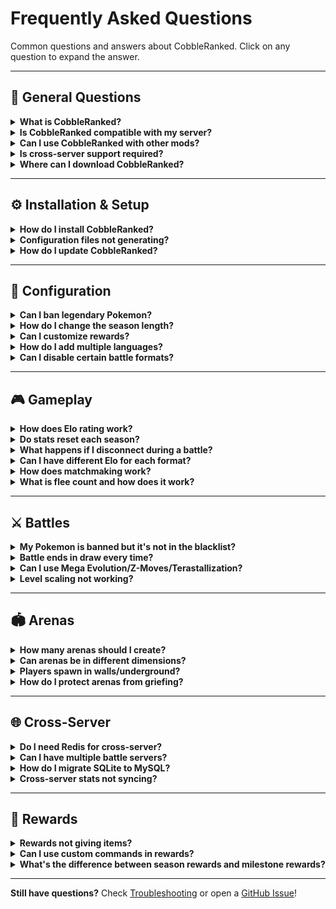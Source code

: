 # Frequently Asked Questions

Common questions and answers about CobbleRanked. Click on any question to expand the answer.

---

## 📌 General Questions

<details>
<summary><strong>What is CobbleRanked?</strong></summary>

CobbleRanked is a competitive ranked battle system for Minecraft servers running Cobblemon. It provides:
- **Elo-based matchmaking** - Skill-based player matching
- **Multiple battle formats** - Singles (1v1), Doubles (2v2)
- **Seasonal leaderboards** - Automatic rotation and rewards
- **Customizable restrictions** - Ban Pokemon/moves/abilities/items
- **Cross-server support** - MySQL + Redis for multi-server networks

</details>

<details>
<summary><strong>Is CobbleRanked compatible with my server?</strong></summary>

**Requirements:**
- Minecraft **1.21.1**
- Fabric Loader **0.17.2+**
- Cobblemon **1.7.0+**
- Fabric API **0.116.6+**

If your server meets these requirements, CobbleRanked will work!

**Check your versions:**
```bash
/version
/fabric
```

</details>

<details>
<summary><strong>Can I use CobbleRanked with other mods?</strong></summary>

**Yes!** CobbleRanked is compatible with most Fabric mods.

**Tested with:**
- ✅ Cobblemon addons (Cobbledex, Cobblepedia)
- ✅ World protection (WorldGuard, GriefPrevention)
- ✅ Economy mods (for reward commands)
- ✅ Permission mods (LuckPerms, PermissionsEx)
- ✅ Chat mods
- ✅ Utility mods

**Potential conflicts:**
- ❌ Mods that modify battle mechanics
- ❌ Mods that override Pokemon stats

</details>

<details>
<summary><strong>Is cross-server support required?</strong></summary>

**No!** CobbleRanked works in two modes:

**Single-Server Mode (Default):**
- Uses SQLite (built-in)
- No additional setup needed
- Perfect for 1-100 players

**Cross-Server Mode (Optional):**
- Uses MySQL + Redis
- Requires configuration
- For networks with multiple servers (lobby + battle servers)

**Most servers use single-server mode.**

</details>

<details>
<summary><strong>Where can I download CobbleRanked?</strong></summary>

**Official sources:**
- [GitHub Releases](https://github.com/gqrshy/CobbleRanked/releases) (recommended)
- Modrinth _(coming soon)_
- CurseForge _(coming soon)_

**⚠️ Always download from official sources only!**

Unofficial sources may contain:
- Outdated versions
- Malware
- Modified code

</details>

---

## ⚙️ Installation & Setup

<details>
<summary><strong>How do I install CobbleRanked?</strong></summary>

**Quick installation:**

1. **Download** the JAR file from [GitHub Releases](https://github.com/gqrshy/CobbleRanked/releases)
2. **Place** in `mods/` folder
3. **Ensure dependencies** are installed (Cobblemon, Fabric API)
4. **Start server** - Configs auto-generate in `config/cobbleranked/`
5. **Create arena:** `/rankedarena setArena main_arena pos1` (repeat for pos2)
6. **Test:** `/ranked`

See [Installation Guide](../getting-started/installation.md) for detailed steps.

</details>

<details>
<summary><strong>Configuration files not generating?</strong></summary>

**Troubleshooting steps:**

1. **Verify CobbleRanked is loaded:**
   ```bash
   /mod list
   ```
   Should show "CobbleRanked" in the list.

2. **Check logs for errors:**
   ```bash
   tail -f logs/latest.log | grep CobbleRanked
   ```

3. **Ensure dependencies installed:**
   - Cobblemon 1.7.0+
   - Fabric API 0.116.6+

4. **Remove conflicting mods** (if any)

5. **Reinstall:**
   - Delete CobbleRanked from `mods/`
   - Download latest version
   - Restart server

**Still broken?** Check [Troubleshooting](troubleshooting.md).

</details>

<details>
<summary><strong>How do I update CobbleRanked?</strong></summary>

**Safe update procedure:**

1. **Backup configs:**
   ```bash
   cp -r config/cobbleranked config/cobbleranked.backup
   ```

2. **Backup database (SQLite):**
   ```bash
   cp config/cobbleranked/ranked.db config/cobbleranked/ranked.db.backup
   ```

3. **Stop server:**
   ```bash
   /stop
   ```

4. **Replace JAR:**
   - Delete old `CobbleRanked-*.jar` from `mods/`
   - Add new version to `mods/`

5. **Start server:**
   - Configs migrate automatically
   - Check console for migration messages

6. **Test:**
   ```bash
   /rankedarena reload
   /ranked
   ```

See [Migration Guide](../getting-started/migration.md) for version-specific instructions.

</details>

---

## 🔧 Configuration

<details>
<summary><strong>Can I ban legendary Pokemon?</strong></summary>

**Yes!** Use the label-based blacklist system:

```json5
{
  "black_list_labels": [
    "legendary",  // Bans all legendary Pokemon
    "mythical",   // Bans all mythical Pokemon
    "ultra_beast" // Bans all Ultra Beasts
  ]
}
```

**File:** `config/cobbleranked/blacklist.json5`

**Available labels:**
- `legendary` - Mewtwo, Rayquaza, Dialga, etc.
- `mythical` - Mew, Celebi, Jirachi, etc.
- `ultra_beast` - Nihilego, Buzzwole, etc.
- `paradox` - Iron Treads, Great Tusk, etc.
- `powerhouse` - Dragonite, Garchomp, etc.

See [Blacklist Configuration](../configuration/blacklist.md) for full list.

</details>

<details>
<summary><strong>How do I change the season length?</strong></summary>

**Edit config.json5:**

```json5
{
  "ranked_match": {
    "reset_days": 30  // Change to desired days (0 = disabled)
  }
}
```

**Examples:**
- `reset_days: 7` - Weekly seasons
- `reset_days: 30` - Monthly seasons (default)
- `reset_days: 90` - Quarterly seasons
- `reset_days: 0` - Disable automatic rotation

**Reload config:**
```bash
/rankedarena reload
```

**Check current season:**
```bash
/rankedarena season info
```

</details>

<details>
<summary><strong>Can I customize rewards?</strong></summary>

**Yes!** Edit `rewards.json5`:

```json5
{
  "season_rewards": {
    "singles": {
      "rank_1": {
        "rank_range": "1",
        "display": "&6&l🏆 Champion Reward",
        "item": "minecraft:diamond",
        "commands": [
          "give {player} minecraft:diamond 64",
          "eco give {player} 1000",
          "lp user {player} permission set cobbleranked.title.legend true"
        ]
      }
    }
  },
  "milestone_rewards": {
    "singles": {
      "wins_10": {
        "type": "WINS",
        "requirement": 10,
        "commands": ["give {player} minecraft:gold_ingot 10"]
      }
    }
  }
}
```

**Placeholders:**
- `{player}` - Player username
- `{elo}` - Player's Elo rating
- `{rank}` - Player's rank position

See [Rewards Configuration](../configuration/rewards.md) for detailed guide.

</details>

<details>
<summary><strong>How do I add multiple languages?</strong></summary>

**Built-in languages:**
- English (`en-Us`)
- Japanese (`ja-Jp`)
- Portuguese (`pt-Br`)
- Russian (`ru-Ru`)

**Change language:**

Edit `config.json5`:
```json5
{
  "language": "ja-Jp"  // Change to desired language
}
```

**Create custom language:**

1. **Copy existing language file:**
   ```bash
   cp config/cobbleranked/language/en-Us.json5 config/cobbleranked/language/fr-Fr.json5
   ```

2. **Translate all text** in the new file

3. **Copy GUI file:**
   ```bash
   cp config/cobbleranked/gui/gui-enUs.json5 config/cobbleranked/gui/gui-frFr.json5
   ```

4. **Translate GUI text**

5. **Set language in config:**
   ```json5
   {
     "language": "fr-Fr"
   }
   ```

See [Language Customization](../configuration/languages.md).

</details>

<details>
<summary><strong>Can I disable certain battle formats?</strong></summary>

**No direct disable**, but you can effectively hide formats:

**Method 1: Hide GUI buttons**

Edit `gui-enUs.json5` and remove or hide the queue button:

```json5
{
  "gui_ranked": {
    "items": {
      // Remove or comment out this entire section
      // "doubles_queue": { ... }
    }
  }
}
```

**Method 2: Set extremely high minimum Pokemon requirement**

```json5
{
  "ranked_match": {
    "limitPokemon_doubles": 999  // Effectively disables Doubles
  }
}
```

**Method 3: Use permissions** (requires permission plugin)

Grant only Singles permission:
```bash
/lp group default permission set cobbleranked.queue.singles true
/lp group default permission set cobbleranked.queue.doubles false
```

**Note:** All formats are always available via commands to players with permissions.

</details>

---

## 🎮 Gameplay

<details>
<summary><strong>How does Elo rating work?</strong></summary>

Elo is a skill-based rating system that adjusts based on your battle performance.

**How it works:**
- **Start:** 1000 Elo (default)
- **Win:** Gain Elo (amount depends on opponent's rating)
- **Lose:** Lose Elo (amount depends on opponent's rating)
- **Higher Elo = Better rank**

**Three systems available:**

**1. LEGACY (Simple Random)**
- Win: +10 to +30 points (random)
- Loss: -10 to -30 points (random)

**2. POKEMON_SHOWDOWN (Recommended)**
- K-factor based calculation
- Win against higher Elo = more points
- Provisional period: First 10 matches use higher K-factor (faster adjustment)
- Elo decay for inactive players

**3. GLICKO2 (Advanced)**
- Rating Deviation (RD) measures uncertainty
- Volatility tracks rating stability
- More accurate for competitive play
- Recommended for serious ranked servers

**Formula (Pokemon Showdown):**
```
Expected Score = 1 / (1 + 10^((Opponent Elo - Your Elo) / 400))
New Elo = Old Elo + K * (Actual Score - Expected Score)
```

See [Elo System Guide](../features/elo-system.md) for detailed explanation.

</details>

<details>
<summary><strong>Do stats reset each season?</strong></summary>

**What resets:**
- ✅ Reward collection flags (can claim rewards again)

**What persists (does NOT reset):**
- ✅ Elo rating (unless configured to reset)
- ✅ Win/loss record (unless configured to reset)
- ✅ Flee count
- ✅ All match history

**Configurable in config.json5:**
```json5
{
  "ranked_match": {
    "season_reset": {
      "reset_elo": false,          // Set true to reset Elo
      "reset_wins_losses": false   // Set true to reset W/L
    }
  }
}
```

**Default:** Stats persist for long-term progression!

</details>

<details>
<summary><strong>What happens if I disconnect during a battle?</strong></summary>

**Immediate effects:**
- **Flee count +1** (tracked permanently)
- **Counts as loss** (Elo penalty applied)
- **Opponent wins** (receives Elo gain)

**Flee count tracking:**
- Never decreases automatically
- Visible in player stats
- Admins can reset: `/rankedarena setflee <player> 0`

**Disconnect penalties:**
- Same for crashes and intentional disconnects (prevents abuse)
- Contact admin to reset flee count if crash was legitimate

**Prevention:**
- Ensure stable connection before queuing
- Don't queue during server restarts
- Fix client crashes before playing ranked

</details>

<details>
<summary><strong>Can I have different Elo for each format?</strong></summary>

**Yes!** Each format has completely independent stats:

**Per-Format Tracking:**
- ✅ Separate Elo rating
- ✅ Separate win/loss record
- ✅ Separate leaderboard ranking
- ✅ Separate rewards

**Example player stats:**
- **Singles:** 1450 Elo, 28W-14L (Rank #5)
- **Doubles:** 1100 Elo, 8W-6L (Rank #23)

**Why separate?**
- Different formats require different skills
- Encourages trying multiple formats
- Fair competition within each format

</details>

<details>
<summary><strong>How does matchmaking work?</strong></summary>

**Matchmaking flow:**

1. **Join queue** for a format (`/ranked` → select format)

2. **Initial search** for opponent with similar Elo:
   - Range: ±100 Elo (immediate match)
   - Same format only (Singles vs Singles, etc.)

3. **Dynamic range expansion** (if no match found):
   - Every 30 seconds: Range expands by +5 Elo
   - Max expansion: 3x initial range (±600 Elo)

4. **Match found:**
   - Both players notified
   - Teleported to random arena
   - Battle starts after 10-second countdown

**Configuration:**

```json5
{
  "matchmaking": {
    "dynamicEloRange": {
      "enabled": true,
      "initialRange": 200,        // ±200 Elo initial
      "expansionDelay": 30,        // Wait 30s before expanding
      "expansionRate": 5,          // +5 Elo per second after delay
      "maxMultiplier": 3.0,        // Max 3x initial range
      "immediateMatchRange": 100   // ±100 Elo = instant match
    }
  }
}
```

See [Ranked Battles](../features/ranked-battles.md) for details.

</details>

<details>
<summary><strong>What is flee count and how does it work?</strong></summary>

**Flee count** tracks how many times a player disconnected during ranked battles.

**How it increases:**
- +1 every time you disconnect during an active battle
- Includes crashes, timeouts, and intentional disconnects
- Same penalty for all disconnect types (prevents abuse)

**How it's used:**
- Visible in player stats
- Helps identify rage quitters
- Can be used for automated penalties (custom plugins)

**Resetting flee count:**

**Admin command:**
```bash
/rankedarena setflee <player> 0
```

**Never decreases automatically** to maintain integrity.

**Legitimate crashes:**
Contact an admin with:
- Crash report
- Server logs
- Explanation

</details>

---

## ⚔️ Battles

<details>
<summary><strong>My Pokemon is banned but it's not in the blacklist?</strong></summary>

**Possible causes:**

**1. Label-based ban:**

Check `blacklist.json5` for label bans:
```json5
{
  "black_list_labels": [
    "legendary",  // Bans ALL legendary Pokemon
    "mythical",
    "ultra_beast"
  ]
}
```

If your Pokemon has a banned label, it's blocked even if not explicitly listed.

**2. Move/ability/item ban:**

Your Pokemon may have:
- Banned move (e.g., "Fissure")
- Banned ability (e.g., "Moody")
- Banned held item (e.g., "Bright Powder")

Check these sections in `blacklist.json5`:
```json5
{
  "black_list_moves": ["Fissure", "Double Team"],
  "black_list_ability": ["Moody", "Shadow Tag"],
  "black_list_items_pokemon": ["Bright Powder"]
}
```

**3. Special format restriction:**

Check if special format is enabled:
```json5
{
  "special_format": {
    "enabled": true,
    "format_type": "little_cup"  // Only first-stage Pokemon
  }
}
```

**Format types:**
- `baby_cup` - Only Pokemon that can evolve
- `little_cup` - Only base-form Pokemon
- `monotype` - All Pokemon must share a type
- `shiny_only` - Only shiny Pokemon
- `dex_range` - Specific National Dex range
- `nfe` - Not Fully Evolved only

**4. Config not reloaded:**

Reload configuration:
```bash
/rankedarena reload
```

**Debug:**
```bash
/ranked  # Try to queue and see validation error message
```

</details>

<details>
<summary><strong>Battle ends in draw every time?</strong></summary>

**Cause:** Turn limit reached before either player won.

**Solution:** Increase turn limit in `config.json5`:

```json5
{
  "battle": {
    "maxTurns": 200  // Increase from default 100
  }
}
```

**Recommended limits:**
- **Singles:** 100-150 turns
- **Doubles:** 150-200 turns (battles end faster)
- **Stall teams:** 300+ turns

**Check turn count:**
Battle logs show: `"Battle ended after {N} turns"`

**Alternative:** Use time limit instead of turn limit (custom plugin required).

</details>

<details>
<summary><strong>Can I use Mega Evolution/Z-Moves/Terastallization?</strong></summary>

**Mega Evolution:** Supported by Cobblemon

**Z-Moves:** Not yet implemented in Cobblemon

**Terastallization:** Not yet implemented in Cobblemon

**Configuration (when available):**
```json5
{
  "competitive": {
    "allowMegaEvolution": true,   // Enable/disable Mega
    "allowZMoves": false,          // Future feature
    "allowTeraType": false         // Future feature
  }
}
```

**Current limitations:** Depends on Cobblemon's battle system implementation.

</details>

<details>
<summary><strong>Level scaling not working?</strong></summary>

**Verify configuration:**

```json5
{
  "battle": {
    "levelMatch": 70  // All Pokemon forced to level 70
  }
}
```

**Troubleshooting:**

1. **Reload config:**
   ```bash
   /rankedarena reload
   ```

2. **Check console for errors:**
   ```bash
   tail -f logs/latest.log | grep level
   ```

3. **Verify Cobblemon version:**
   ```bash
   /mod list | grep Cobblemon
   ```
   Requires Cobblemon 1.7.0+

4. **Test in battle:**
   - Join ranked queue
   - Check Pokemon levels during battle
   - Should show `Lv. 70` regardless of actual level

**Still broken?** See [Troubleshooting](troubleshooting.md).

</details>

---

## 🏟️ Arenas

<details>
<summary><strong>How many arenas should I create?</strong></summary>

**Recommendations:**

**Minimum:** 1 arena
- For testing only
- Not recommended for production

**Ideal:** 3-5 arenas
- Provides variety
- Not overwhelming
- Easy to maintain

**Maximum:** 10+ arenas
- Large servers only
- Requires good organization
- 20+ arenas is overkill

**Quality > Quantity:**
- 3 great arenas > 10 mediocre arenas
- Theme each arena (forest, desert, ocean, etc.)
- Ensure balanced terrain (no advantage for either player)

</details>

<details>
<summary><strong>Can arenas be in different dimensions?</strong></summary>

**Yes!** Arenas support all dimensions:

**Vanilla dimensions:**
- Overworld (`minecraft:overworld`)
- Nether (`minecraft:the_nether`)
- End (`minecraft:the_end`)

**Custom dimensions:**
- Any dimension added by mods
- Twilight Forest
- Aether
- Custom world gen mods

**Example setup:**

Create arena in Nether:
```bash
# In Nether dimension
/rankedarena setArena nether_arena pos1
# Move to opposite corner
/rankedarena setArena nether_arena pos2
```

**Important:**
- Set exit location in Overworld (or main lobby)
- Players teleport to exit after battle, not back to queue location

</details>

<details>
<summary><strong>Players spawn in walls/underground?</strong></summary>

**Fix steps:**

1. **Stand at correct spawn point:**
   - At ground level (not floating or underground)
   - Clear 3x3 area around spawn
   - No blocks above head

2. **Re-create arena positions:**
   ```bash
   /rankedarena setArena arena_name pos1
   # Move to opposite corner
   /rankedarena setArena arena_name pos2
   ```

3. **Verify Y coordinate:**
   - Use F3 debug screen
   - Y should be at ground level (not air or inside blocks)

4. **Test arena:**
   ```bash
   /rankedarena teleportArena arena_name
   ```
   Verifies spawn point is safe.

**Prevention:**
- Use flat, even terrain
- Build proper battle platforms
- Test arenas before enabling for players

</details>

<details>
<summary><strong>How do I protect arenas from griefing?</strong></summary>

**WorldGuard (recommended):**

```bash
# Create region
/region define arena_name

# Set flags
/region flag arena_name build deny           # No breaking/placing
/region flag arena_name pvp deny             # No PvP damage
/region flag arena_name mob-spawning deny    # No mob spawns
/region flag arena_name enderman-grief deny  # No enderman griefing
/region flag arena_name creeper-explosion deny
```

**GriefPrevention:**

```bash
# Create claim at arena
/claim

# Trust only admins
/trust public
```

**Other protection mods:** Similar commands, check mod documentation.

**Important:** Protection mods don't interfere with Cobblemon battles!

See [Arena Configuration](../configuration/arenas.md).

</details>

---

## 🌐 Cross-Server

<details>
<summary><strong>Do I need Redis for cross-server?</strong></summary>

**Short answer:** No, but strongly recommended.

**MySQL (Required):**
- ✅ Shares player data across servers
- ✅ Stores Elo, wins, losses
- ✅ Synchronizes seasons
- ✅ Handles rewards

**Redis (Optional but recommended):**
- ✅ Real-time queue synchronization
- ✅ Instant matchmaking across servers
- ✅ Faster than database polling
- ✅ Reduces MySQL load

**Without Redis:**
- ❌ Queue updates slower (5-10 second delay)
- ❌ Higher database load
- ❌ Matchmaking less responsive
- ✅ But still works!

**Recommendation:** Use Redis for 2+ servers.

</details>

<details>
<summary><strong>Can I have multiple battle servers?</strong></summary>

**❌ NO!** Only **ONE** server should be the battle server.

**Correct configuration:**

**Battle Server (battle1):**
```json5
{
  "cross_server": {
    "enabled": true,
    "server_id": "battle1",
    "battle_server": ""  // EMPTY = This IS the battle server
  }
}
```

**Lobby Server (lobby1):**
```json5
{
  "cross_server": {
    "enabled": true,
    "server_id": "lobby1",
    "battle_server": "battle1"  // Points to battle server
  }
}
```

**Why only one?**
- ❌ Prevents duplicate season management
- ❌ Avoids conflicting matchmaking
- ❌ Single source of truth for rankings

**Error detection:**
If multiple battle servers detected, CobbleRanked logs:
```
CRITICAL ERROR: Multiple Battle Servers Detected!
FIX: Only ONE server should have battle_server: ""
```

See [Cross-Server Setup](../advanced/cross-server.md) for detailed guide.

</details>

<details>
<summary><strong>How do I migrate SQLite to MySQL?</strong></summary>

**Prerequisites:**

1. **Configure MySQL** in `config.json5`:
   ```json5
   {
     "cross_server": {
       "enabled": true,
       "mysql": {
         "host": "localhost",
         "database": "cobbleranked",
         "username": "your_username",
         "password": "your_password"
       }
     }
   }
   ```

2. **Create MySQL database:**
   ```sql
   CREATE DATABASE cobbleranked;
   CREATE USER 'cobbleranked'@'%' IDENTIFIED BY 'your_password';
   GRANT ALL PRIVILEGES ON cobbleranked.* TO 'cobbleranked'@'%';
   FLUSH PRIVILEGES;
   ```

3. **Test MySQL connection:**
   ```bash
   mysql -u cobbleranked -p -h localhost cobbleranked
   ```

**Migration:**

```bash
/rankedarena database migrate sqlite mysql
```

**What's migrated:**
- ✅ All player stats (Elo, wins, losses)
- ✅ Format-specific stats (Singles, Doubles)
- ✅ Season data
- ✅ Reward collection flags

**Backup created:**
- SQLite file renamed to `ranked.db.backup`
- Rollback possible if needed

**Verify migration:**
```bash
/stats YourUsername
```

See [Database Migration](../advanced/database.md).

</details>

<details>
<summary><strong>Cross-server stats not syncing?</strong></summary>

**Troubleshooting checklist:**

**1. MySQL connection:**
```bash
mysql -u username -p -h host database
```
If fails, check:
- Host/port correct?
- Firewall allows port 3306?
- MySQL user has permissions?

**2. Config verification:**
```json5
{
  "cross_server": {
    "enabled": true,  // Must be true!
    "mysql": {
      "host": "correct_ip_here",
      "database": "cobbleranked",
      "username": "correct_user",
      "password": "correct_password"
    }
  }
}
```

**3. All servers use same database:**
- Check every server's `config.json5`
- Must connect to SAME MySQL instance
- Same database name

**4. Restart all servers:**
```bash
/stop  # On each server
# Restart all servers
```

**5. Test sync:**
```bash
# On server 1:
/setelo gashi 1500 SINGLES

# On server 2:
/stats gashi
```
Should show 1500 Elo.

**Still broken?** Check [Troubleshooting](troubleshooting.md).

</details>

---

## 🎁 Rewards

<details>
<summary><strong>Rewards not giving items?</strong></summary>

**Common issues:**

**1. Placeholder syntax:**

**❌ Wrong:**
```json5
"commands": [
  "give {player} diamond 64"  // Missing minecraft: prefix
]
```

**✅ Correct:**
```json5
"commands": [
  "give {player} minecraft:diamond 64"
]
```

**2. Player already collected:**

Rewards only given once per season.

Check if already collected:
```bash
/rankedarena season info
```

Reset for testing:
```sql
-- MySQL only
UPDATE format_stats SET reward_flags = '[]' WHERE player_uuid = '<uuid>';
```

**3. Reward disabled:**

```json5
{
  "season_rewards": {
    "singles": {
      "rank_1": {
        "rank_range": "1",
        // Missing or set to false
        "enabled": true  // MUST BE TRUE
      }
    }
  }
}
```

**4. Command requires permissions/plugin:**

Example: Economy command requires economy plugin
```json5
"commands": [
  "eco give {player} 1000"  // Requires EssentialsX or similar
]
```

**Test rewards:**
```bash
/give @p minecraft:diamond 64  # Test command manually
```

</details>

<details>
<summary><strong>Can I use custom commands in rewards?</strong></summary>

**Yes!** Any server command works.

**Examples:**

**Economy:**
```json5
"commands": [
  "eco give {player} 1000",  // EssentialsX
  "money give {player} 1000"  // Other economy plugins
]
```

**Permissions:**
```json5
"commands": [
  "lp user {player} permission set vip.rank true",  // LuckPerms
  "pex user {player} add vip.rank"  // PermissionsEx
]
```

**Teleportation:**
```json5
"commands": [
  "tp {player} 100 64 200",
  "warp {player} vip_area"
]
```

**Announcements:**
```json5
"commands": [
  "broadcast &6{player} &ehas reached &aRank #1&e!",
  "title @a title {\"text\":\"New Champion!\",\"color\":\"gold\"}"
]
```

**Custom plugin commands:**
```json5
"commands": [
  "customplugin reward {player} legendary_key",
  "crate give {player} legendary 1"
]
```

**Available placeholders:**
- `{player}` - Player username
- `{elo}` - Player's current Elo
- `{rank}` - Player's rank position
- `{format}` - Battle format (SINGLES/DOUBLES)

</details>

<details>
<summary><strong>What's the difference between season rewards and milestone rewards?</strong></summary>

**Season Rewards:**

**When given:** End of season (automatic rotation or admin command)

**Who gets them:** Top-ranked players only

**Based on:** Leaderboard position

**Example:**
```json5
{
  "season_rewards": {
    "singles": {
      "rank_1": {
        "rank_range": "1",  // 1st place only
        "commands": ["give {player} minecraft:diamond 64"]
      },
      "rank_2_3": {
        "rank_range": "2-3",  // 2nd and 3rd place
        "commands": ["give {player} minecraft:gold_ingot 32"]
      }
    }
  }
}
```

**Milestone Rewards:**

**When given:** Immediately upon reaching milestone

**Who gets them:** Any player who reaches the milestone

**Based on:** Total stats (wins, matches played, Elo reached)

**Example:**
```json5
{
  "milestone_rewards": {
    "singles": {
      "wins_10": {
        "type": "WINS",
        "requirement": 10,  // 10 wins total
        "commands": ["give {player} minecraft:gold_ingot 10"]
      },
      "elo_1500": {
        "type": "ELO",
        "requirement": 1500,  // Reach 1500 Elo
        "commands": ["give {player} minecraft:diamond 3"]
      }
    }
  }
}
```

**Comparison:**

| Feature | Season Rewards | Milestone Rewards |
|---------|---------------|------------------|
| **Timing** | End of season | Immediate |
| **Who gets** | Top 3-25 players | Anyone who qualifies |
| **Based on** | Rank position | Total stats |
| **Repeatable** | Every season | Once per milestone |
| **Competitiveness** | High (top players only) | Low (anyone can earn) |

**Both can be configured independently!**

</details>

---

**Still have questions?** Check [Troubleshooting](troubleshooting.md) or open a [GitHub Issue](https://github.com/gqrshy/CobbleRanked/issues)!
